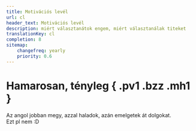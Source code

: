 ```yaml
---
title: Motivációs levél
url: cl
header_text: Motivációs levél
description: miért választanátok engem, miért választanálak titeket
translationKey: cl
completion: 8
sitemap:
    changefreq: yearly
    priority: 0.6
---
```


# Hamarosan, tényleg { .pv1 .bzz .mh1 }

Az angol jobban megy, azzal haladok, azán emelgetek át dolgokat.  
Ezt pl nem :D
